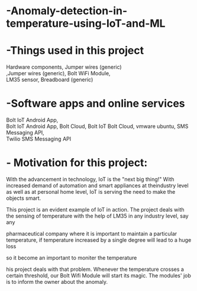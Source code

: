 # -Anomaly-detection-in-temperature-using-IoT-and-ML
# -Things used in this project
Hardware components,
Jumper wires (generic)	
,Jumper wires (generic),
Bolt WiFi Module,	
LM35 sensor,
Breadboard (generic)	
# -Software apps and online services
Bolt IoT Android App,	
Bolt IoT Android App,
Bolt Cloud,	
Bolt IoT Bolt Cloud,
vmware ubuntu,
SMS Messaging API,	
Twilio SMS Messaging API
# - Motivation for this project:
With the advancement in technology, IoT is the "next big thing!" With increased demand of automation and smart appliances at theindustry level as well as at personal home level, IoT is serving the need to make the objects smart.

This project is an evident example of IoT in action. The project deals with the sensing of temperature with the help of LM35 in any industry level, say any

pharmaceutical company where it is important to maintain a particular temperature, if temperature increased by a single degree will lead to a huge loss

so it become an important to moniter the temperature

his project deals with that problem. Whenever the temperature crosses a certain threshold, our Bolt Wifi Module will start its magic. The modules' job is to inform the owner about the anomaly.
